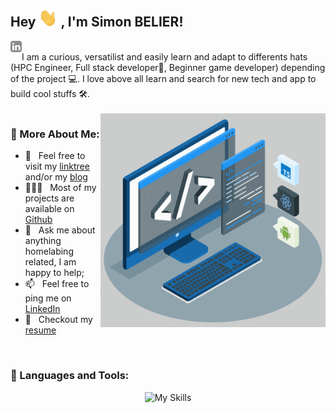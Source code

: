 ## Hey <img  src="https://raw.githubusercontent.com/ABSphreak/ABSphreak/master/gifs/Hi.gif" width="30px"> , I'm Simon BELIER!

<a href='https://www.linkedin.com/in/simon-b%C3%A9lier-1a2535295'><img align='left' alt="linkedin" src="https://raw.githubusercontent.com/Big-Ouden/Big-Ouden/main/assets/linkedin.svg" height='18px'/></a>

<br>
I am a curious, versatilist and easily learn and adapt to differents hats (HPC Engineer, Full stack developer📱, Beginner game developer) depending of the project 💻. I love above all learn and search for new tech and app to build cool stuffs 🛠️.

<br/>
<br/>

<img align="right" alt="GIF" src="https://raw.githubusercontent.com/Big-Ouden/Big-Ouden/main/techstack.gif" width="360px"/>
  
### 🧐 More About Me:

- 🔭 &nbsp; Feel free to visit my [linktree](https://link.bigouden.org) and/or my [blog](https://bigouden.org)
- 👨🏻‍💻 &nbsp; Most of my projects are available on [Github](https://github.com/Big-Ouden?tab=repositories)
- 💬 &nbsp; Ask me about anything homelabing related, I am happy to help;
- 📫 &nbsp; Feel free to ping me on [LinkedIn](https://www.linkedin.com/in/simon-b%C3%A9lier-1a2535295)
- 📝 &nbsp; Checkout my [resume](https://rxresu.me/simon.belier29/cv-forum)
<!--
- 🤝 &nbsp; 
- 🌱 &nbsp;
- 📚 &nbsp;
- 🎨 &nbsp;
-->

<br>

### 🔨 Languages and Tools:

<!-- <a href="arch" target="_blank"> <img align="left" src="https://skillicons.dev/icons?i=arch" alt="" height="42px"/> </a> -->
<!-- <a href="debian" target="_blank"> <img align="left" src="https://skillicons.dev/icons?i=debian" alt="" height="42px"/> </a> -->
<!-- <a href="python" target="_blank"> <img align="left" src="https://skillicons.dev/icons?i=python" alt="" height="42px"/> </a> -->
<!---->
<center>

![My Skills](https://skillicons.dev/icons?i=arch,debian,python,js,html,css,c,cpp,java,godot,ocaml,git,bash,mysql,neovim&perline=7)

</center>
<!-- <a href="c" target="_blank"> <img align="left" src="https://skillicons.dev/icons?i=c" alt="" height="42px"/> </a> -->
<!-- <a href="c++" target="_blank"> <img align="left" src="https://skillicons.dev/icons?i=cpp" alt="" height="42px"/> </a> -->
<!-- <a href="godot" target="_blank"> <img align="left" src="https://skillicons.dev/icons?i=godot" alt="" height="42px"/> </a> -->
<!-- <a href="js" target="_blank"> <img align="left" src="https://skillicons.dev/icons?i=html,css,js" alt="" height="42px"/> </a> -->
<!-- <a href="html" target="_blank"> <img align="left" src="" alt="" height="42px"/> </a> -->
<!-- <a href="css" target="_blank"> <img align="left" src="" alt="" height="42px"/> </a> -->
<!-- <a href="ocaml" target="_blank"> <img align="left" src="" alt="" height="42px"/> </a> -->
<!-- <a href="git" target="_blank"> <img align="left" src="" alt="" height="42px"/> </a> -->
<!-- <a href="bash" target="_blank"> <img align="left" src="" alt="" height="42px"/> </a> -->
<!-- <a href="java" target="_blank"> <img align="left" src="" alt="" height="42px"/> </a> -->

<br>

<!-- ### 🛠️ My Projects -->

